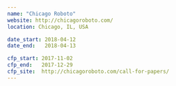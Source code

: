 ```yaml
---
name: "Chicago Roboto"
website: http://chicagoroboto.com/
location: Chicago, IL, USA

date_start: 2018-04-12
date_end:   2018-04-13

cfp_start: 2017-11-02
cfp_end:   2017-12-29
cfp_site:  http://chicagoroboto.com/call-for-papers/
---
```

